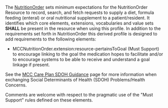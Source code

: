 The [NutritionOrder](http://hl7.org/fhir/StructureDefinition/NutritionOrder) sets minimum expectations for the NutritionOrder Resource to record, search, and fetch requests to supply a diet, formula feeding (enteral) or oral nutritional supplement to a patient/resident. It identifies which core elements, extensions, vocabularies and value sets **SHALL** be present in the resource when using this profile. In addition to the requirements set forth in NutritionOrder this derived profile is designed to add requirements to the following elements:
* MCCNutritionOrder.extension:resource-pertainsToGoal (Must Support) to encourage linking to the goal the medication hopes to facilitate and/or to encourage systems to be able to receive and understand a goal linkage if present.

See the [MCC Care Plan SDOH Guidance](https://build.fhir.org/ig/HL7/fhir-us-mcc/branches/master/mcc_care_plan_sdoh_guidance.html) page for more information when exchanging Social Determinants of Health (SDOH) Problems/Health Concerns.

Comments are welcome with respect to the pragmatic use of the "Must Support" rules defined on these elements.